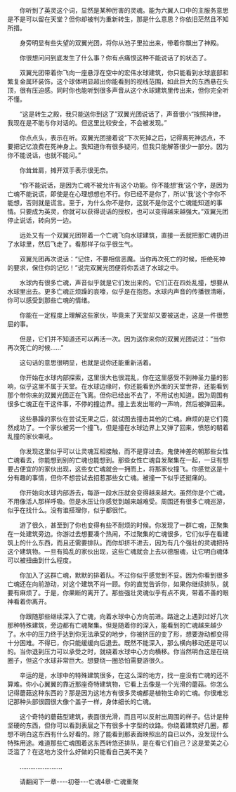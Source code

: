 <div class="read-content j_readContent" id="">
                <p>　　你听到了英灵这个词，显然是某种厉害的灵魂。能为六翼人口中的主服务意思是不是可以留在天堂？但你却被判为重新转生，那是什么意思？你依旧茫然且不知所措。<p>　　身旁明显有些失望的双翼光团，将你从池子里拉出来，带着你飘出了神殿。<p>　　你很想问问到底发生了什么事？你有点痛恨这种不能说话了的状态了。<p>　　双翼光团带着你飞向一座悬浮在空中的宏伟水球建筑，你只能看到水球底部和繁复金属环装饰，这个球体明显超出你能看到的视线范围，如此巨大的东西悬在头顶，很有压迫感。同时你也能听到很多声音从这个水球建筑里传出来，但你完全听不懂。<p>　　“这是转生之殿，我只能送你到这了”双翼光团说话了，声音很小“按照神律，我现在是不能与你对话的。但这里比较安全，不会被发现。”<p>　　你点点头，表示在听。双翼光团接着说“下次死掉之后，记得离死神远点，不要把记忆浪费在死神身上。我知道你有很多疑问，但我只能解答很少一部分。因为你不能说话，也就不能问。”<p>　　你耸耸肩，摊开双手表示很无奈。<p>　　“你不能说话，是因为亡魂不被允许有这个功能。你不能想‘我’这个字，是因为亡魂不能说谎，即使是在心理想想也不行。你已经不是你了，所以'我'这个字你不能想，否则就是谎言。至于，为什么你不是你，这就不是你这个亡魂能知道的事情。只要成为英灵，你就可以获得说话的授权，也可以变得越来越强大。”双翼光团停止说话，转向另一边。<p>　　远处又有一个双翼光团带着一个亡魂飞向水球建筑，直接一丢就把那亡魂扔进了水球里，然后飞走了。看那样子似乎很生气。<p>　　双翼光团再次说话：“记住，不要相信恶魔。当你再次死亡的时候，拒绝死神的要求，保住你的记忆！”说完双翼光团便将你丢进了水球之中。<p>　　水球内有很多亡魂，声音似乎就是它们发出来的。它们正在四处乱撞，想要从水球里出去。更多亡魂正烦躁的哀嚎，似乎是在抱怨。水球内声音的传播很清晰，你可以感受到那些亡魂的情绪。<p>　　你能在一定程度上理解这些家伙，毕竟来了天堂却又要被送走，这是一件很憋屈的事。<p>　　但是，它们并不知道还可以再活一次。因为送你来你的双翼光团说过：“当你再次死亡的时候……”<p>　　这句话的意思很明显，也就是说你还能重新活着。<p>　　你开始在水球内部探索，这里很大也很混乱，你在这里感受不到神圣力量的影响，似乎这里不属于天堂。在水球边缘时，你还能看到外面的天堂世界，还能看到那个带你来的双翼光团正在飞离。但你已经出不去了，不用试也知道。因为周围有很多亡魂正在干这件事，不停的撞边界。撞上去发出嘭的一声响，然后被弹回来。<p>　　这些暴躁的家伙在尝试无果之后，就试图去撞击其他的亡魂。麻烦的是它们竟然成功了。一个家伙被另一个撞飞，但是撞在水球边界上又弹了回来，愤怒的朝着乱撞的家伙嘶吼。<p>　　你发现这里似乎可以让灵魂互相接触，而不是穿过去。鬼使神差的朝那些女性亡魂看去，你能想到别的亡魂也能想到。那些女性亡魂自发聚集在一起，一旦有想要占便宜的的家伙出现，这些女亡魂就会一拥而上，将那家伙撞飞。你感觉这是十分有趣的事情，但你不想尝试去招惹那些女亡魂。被撞一下似乎还挺痛的。<p>　　你开始向水球内部游去，每游一段水压就会变得越来越大。虽然你是个亡魂，不用像活人那样呼吸。但是水压让你感觉到越来越难受。周围还有很多亡魂巡游，似乎在找什么。没有谁搭理你，似乎都很忙。<p>　　游了很久，甚至到了你也变得有些不耐烦的时候。你发现了一群亡魂，正聚集在一处建筑旁边。你游过去想要凑个热闹，不过聚集的亡魂很多，它们似乎在看建筑上的什么东西，而且还需要排队。而你却挤不进去，因为有几个强壮的灵魂把持这个建筑物。一旦有捣乱的家伙出现，这些亡魂就会上去以德服魂，让它明白魂体可以被扭曲到什么程度。<p>　　你加入了这群亡魂，默默的排着队。不过你似乎感觉到不妥。因为你看到很多亡魂还在向前游动，对这个建筑不肖一顾。你的直觉告诉你，如果你继续排队，就要有麻烦了。于是，你果断的离开了。那些强壮灵魂似乎有点不爽，带着不善的眼神看着你离开。<p>　　你跟随那些继续深入了亡魂，向着水球中心方向前进。路途之上遇到过好几次那种特殊建筑，旁边都有亡魂聚集。但是随着你的深入，能看到的亡魂越来越少了。水中的压力终于达到你无法承受的地步，你被挤压的变了形，想要游动都变得十分困难。不得已，你只能缓缓向后退去。既然不能深入，那么横向移动还是可以的。当你退到压力可以承受之时，就绕着水球中心方向横移。你当然明白这是在绕圈子，但这个水球非常巨大。想要绕一圈恐怕需要游很久。<p>　　辛运的是，水球中的特殊建筑很多，在这么深的地方，找一座没有亡魂的还不算难。你小心翼翼的靠近那座奇特建筑物，它看上去像是一个光滑的蘑菇。你怎么记得蘑菇这种东西的？那是因为这地方有很多灵魂都是植物生命的亡魂。你很难忘记那种头部很圆很大像个盖子一样，身体细长的亡魂。<p>　　这个奇特的蘑菇型建筑，表面很光滑，而且可以反射出周围的样子。估计是种坚硬的东西，但你可以看到表层之下有很多十字型的纹路。你绕着建筑好几圈，都想不明白这东西有什么好看的。除了能看到那表面映照出的自已以外，没发现什么特殊用途。难道那些亡魂围着这东西转悠还排队，是在看它们自己？这是爱美之心泛滥了？在这地方没什么好做的只能看自己美不美？<p>　　……………………<p>　　请翻阅下一章----初卷---亡魂4章-亡魂重聚<p>　　<p> 
            </div>